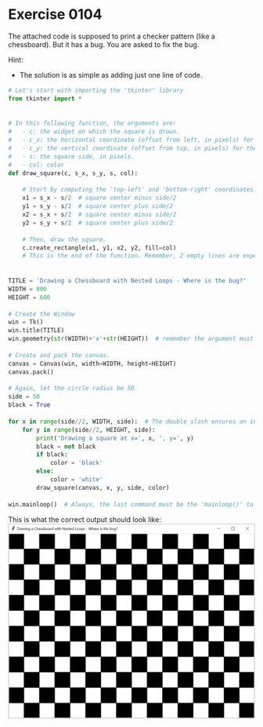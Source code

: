 # Exercise 0104

The attached code is supposed to print a checker pattern (like a chessboard). But it has a bug.
You are asked to fix the bug.

Hint:
- The solution is as simple as adding just one line of code.

```python
# Let's start with importing the 'tkinter' library
from tkinter import *


# In this following function, the arguments are:
#   - c: the widget on which the square is drawn.
#   - c_x: the horizontal coordinate (offset from left, in pixels) for the square center.
#   - c_y: the vertical coordinate (offset from top, in pixels) for the square center.
#   - s: the square side, in pixels.
#   - col: color
def draw_square(c, s_x, s_y, s, col):

    # Start by computing the 'top-left' and 'bottom-right' coordinates.
    x1 = s_x - s/2  # square center minus side/2
    y1 = s_y - s/2  # square center plus side/2
    x2 = s_x + s/2  # square center minus side/2
    y2 = s_y + s/2  # square center plus side/2

    # Then, draw the square.
    c.create_rectangle(x1, y1, x2, y2, fill=col)
    # This is the end of the function. Remember, 2 empty lines are expected before resuming with the rest of the code.


TITLE = 'Drawing a Chessboard with Nested Loops - Where is the bug?'
WIDTH = 800
HEIGHT = 600

# Create the Window
win = Tk()
win.title(TITLE)
win.geometry(str(WIDTH)+'x'+str(HEIGHT))  # remember the argument must be a string such as '800x600'

# Create and pack the canvas.
canvas = Canvas(win, width=WIDTH, height=HEIGHT)
canvas.pack()

# Again, let the circle radius be 50.
side = 50
black = True

for x in range(side//2, WIDTH, side):  # The double slash ensures an integer division (i.e. not a floating number).
    for y in range(side//2, HEIGHT, side):
        print('Drawing a square at x=', x, ', y=', y)
        black = not black  
        if black:
            color = 'black'
        else:
            color = 'white'
        draw_square(canvas, x, y, side, color)

win.mainloop()  # Always, the last command must be the 'mainloop()' to run the GUI.

```

This is what the correct output should look like:
![checker board](https://raw.githubusercontent.com/NPaspallis/CO1417/main/week01-drawing-colored-shapes/xtras/Exercise0104.png)
